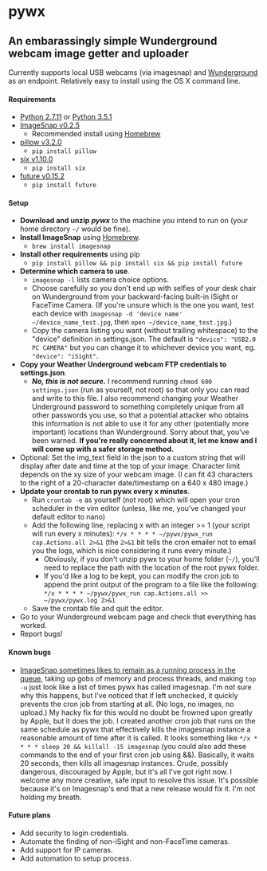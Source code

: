 # pywx
## An embarassingly simple Wunderground webcam image getter and uploader
Currently supports local USB webcams (via imagesnap) and [Wunderground](https://www.wunderground.com/webcams/signup.html) as an endpoint. Relatively easy to install using the OS X command line.

#### Requirements
  - [Python 2.7.11](https://www.python.org/downloads/release/python-2711/) or [Python 3.5.1](https://www.python.org/downloads/release/python-351/)
  - [ImageSnap v0.2.5](http://iharder.sourceforge.net/current/macosx/imagesnap/)
    - Recommended install using [Homebrew](https://brew.sh)
  - [pillow v3.2.0](https://pypi.python.org/pypi/Pillow/3.2.0)
    - `pip install pillow`
  - [six v1.10.0](https://pypi.python.org/pypi/six/1.10.0)
    - `pip install six`
  - [future v0.15.2](https://pypi.python.org/pypi/future/0.15.2)
    - `pip install future`

#### Setup
  - **Download and unzip** ***pywx*** to the machine you intend to run on (your home directory `~/` would be fine).
  - **Install ImageSnap** using [Homebrew](https://brew.sh).
    - `brew install imagesnap`
  - **Install other requirements** using pip
    - `pip install pillow && pip install six && pip install future`
  - **Determine which camera to use**.
    - `imagesnap -l` lists camera choice options.
    - Choose carefully so you don't end up with selfies of your desk chair on Wunderground from your backward-facing built-in iSight or FaceTime Camera. (If you're unsure which is the one you want, test each device with `imagesnap -d 'device name' ~/device_name_test.jpg`, then `open ~/device_name_test.jpg`.)
    - Copy the camera listing you want (without trailing whitespace) to the "device" definition in settings.json. The default is `"device": "USB2.0 PC CAMERA"` but you can change it to whichever device you want, eg. `"device": "iSight"`.
  - **Copy your Weather Underground webcam FTP credentials to settings.json**.
    - ***No, this is not secure.*** I recommend running `chmod 600 settings.json` (run as yourself, not root) so that only you can read and write to this file. I also recommend changing your Weather Underground password to something completely unique from all other passwords you use, so that a potential attacker who obtains this information is not able to use it for any other (potentially more important) locations than Wunderground. Sorry about that, you've been warned. **If you're really concerned about it, let me know and I will come up with a safer storage method.**
  - Optional: Set the img_text field in the json to a custom string that will display after date and time at the top of your image. Character limit depends on the xy size of your webcam image. (I can fit 43 characters to the right of a 20-character date/timestamp on a 640 x 480 image.)
  - **Update your crontab to run pywx every x minutes**.
    - Run `crontab -e` as yourself (not root) which will open your cron scheduler in the vim editor (unless, like me, you've changed your default editor to nano)
    - Add the following line, replacing x with an integer >= 1 (your script will run every x minutes): `*/x * * * * ~/pywx/pywx_run cap.Actions.all 2>&1` (the `2>&1` bit tells the cron emailer not to email you the logs, which is nice considering it runs every minute.)
      - Obviously, if you don't unzip pywx to your home folder (`~/`), you'll need to replace the path with the location of the root pywx folder.
      - If you'd like a log to be kept, you can modify the cron job to append the print output of the program to a file like the following: `*/x * * * * ~/pywx/pywx_run cap.Actions.all >> ~/pywx/pywx.log 2>&1`
    - Save the crontab file and quit the editor.
  - Go to your Wunderground webcam page and check that everything has worked.
  - Report bugs!

#### Known bugs
  - [ImageSnap sometimes likes to remain as a running process in the queue](http://iharder.sourceforge.net/current/macosx/imagesnap/#comment-509757035), taking up gobs of memory and process threads, and making `top -u` just look like a list of times pywx has called imagesnap. I'm not sure why this happens, but I've noticed that if left unchecked, it quickly prevents the cron job from starting at all. (No logs, no images, no upload.) My hacky fix for this would no doubt be frowned upon greatly by Apple, but it does the job. I created another cron job that runs on the same schedule as pywx that effectively kills the imagesnap instance a reasonable amount of time after it is called. It looks something like `*/x * * * * sleep 20 && killall -15 imagesnap` (you could also add these commands to the end of your first cron job using &&). Basically, it waits 20 seconds, then kills all imagesnap instances. Crude, possibly dangerous, discouraged by Apple, but it's all I've got right now. I welcome any more creative, safe input to resolve this issue. It's possible because it's on Imagesnap's end that a new release would fix it. I'm not holding my breath.

#### Future plans
  - Add security to login credentials.
  - Automate the finding of non-iSight and non-FaceTime cameras.
  - Add support for IP cameras.
  - Add automation to setup process.

